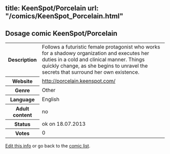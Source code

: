title: KeenSpot/Porcelain
url: "/comics/KeenSpot_Porcelain.html"
---
Dosage comic KeenSpot/Porcelain
-----------------------------------------

<p id="msg"></p>
<script type="text/javascript">
if (window.location.search === '?edit_info_mail=sent_ok') {
  var elem = document.getElementById("msg");
  elem.innerHTML = 'Edited information sucessfully sent for review, which is usually done daily. Thanks!';
  elem.className = 'ok';
}
</script>
<table class="comicinfo">
<tr>
<th>Description</th><td>Follows a futuristic female protagonist who works for a shadowy organization and executes her duties in a cold and clinical manner. Things quickly change, as she begins to unravel the secrets that surround her own existence.</td>
</tr>
<tr>
<th>Website</th><td><a href="http://porcelain.keenspot.com/">http://porcelain.keenspot.com/</a></td>
</tr>
<tr>
<th>Genre</th><td>Other</td>
</tr>
<tr>
<th>Language</th><td>English</td>
</tr>
<tr>
<th>Adult content</th><td>no</td>
</tr>
<tr>
<th>Status</th><td>ok on 18.07.2013</td>
</tr>
<tr>
<th>Votes</th><td>0</td>
</tr>
</table>

[Edit this info](KeenSpot_Porcelain_edit.html) or go back to the [comic list](../comic-index.html).
